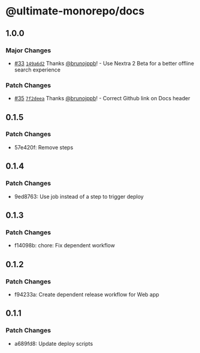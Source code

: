 # @ultimate-monorepo/docs

## 1.0.0

### Major Changes

- [#33](https://github.com/brunojppb/ultimate-monorepo/pull/33) [`149a6d2`](https://github.com/brunojppb/ultimate-monorepo/commit/149a6d27f6d734860e9be799fef3f58d0219b691) Thanks [@brunojppb](https://github.com/brunojppb)! - Use Nextra 2 Beta for a better offline search experience

### Patch Changes

- [#35](https://github.com/brunojppb/ultimate-monorepo/pull/35) [`7f2deea`](https://github.com/brunojppb/ultimate-monorepo/commit/7f2deea8708fbc808f7d2cf4ba5c1f7cf904e6f3) Thanks [@brunojppb](https://github.com/brunojppb)! - Correct Github link on Docs header

## 0.1.5

### Patch Changes

- 57e420f: Remove steps

## 0.1.4

### Patch Changes

- 9ed8763: Use job instead of a step to trigger deploy

## 0.1.3

### Patch Changes

- f14098b: chore: Fix dependent workflow

## 0.1.2

### Patch Changes

- f94233a: Create dependent release workflow for Web app

## 0.1.1

### Patch Changes

- a689fd8: Update deploy scripts
